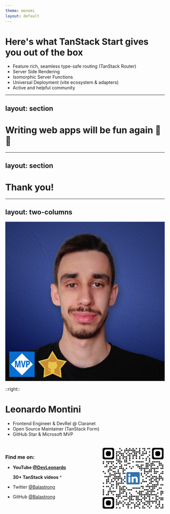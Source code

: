 ```yaml
---
theme: monomi
layout: default
---
```


# Here's what TanStack Start gives you out of the box

- Feature rich, seamless type-safe routing (TanStack Router)
- Server Side Rendering
- Isomorphic Server Functions
- Universal Deployment (vite ecosystem & adapters)
- Active and helpful community

---
layout: section
---

# Writing web apps will be fun again 🎉🎉

---
layout: section
---

# Thank you!

---
layout: two-columns
---

![Propic](.demo/slides/img/propic.png)

::right::
# Leonardo Montini

- Frontend Engineer & DevRel @ Claranet
- Open Source Maintainer (TanStack Form)
- GitHub Star & Microsoft MVP

<br />

<div style="float: left">

<h3 style="margin-bottom: 10px">Find me on:</h3>

- **YouTube [@DevLeonardo](https://www.youtube.com/@DevLeonardo)**
  
  **30+ TanStack videos ^**
- Twitter [@Balastrong](https://twitter.com/Balastrong)
- GitHub [@Balastrong](https://github.com/Balastrong)

</div>
<div style="float: right">
    <img src=".demo/slides/img/qrlinkedin.png" alt="LinkedIn QR Code" width="200" height="200" style="border-radius: 10px;"/>
</div>


